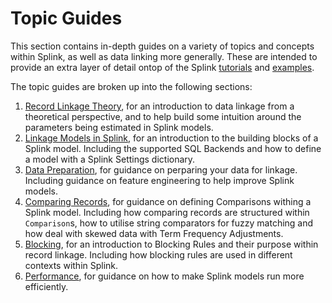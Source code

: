 # Topic Guides

This section contains in-depth guides on a variety of topics and concepts within Splink, as well as data linking more generally. These are intended to provide an extra layer of detail ontop of the Splink [tutorials](../demos/00_Tutorial_Introduction.ipynb) and [examples](../examples_index.md).

The topic guides are broken up into the following sections:

1. [Record Linkage Theory](record_linkage.md), for an introduction to data linkage from a theoretical perspective, and to help build some intuition around the parameters being estimated in Splink models.  
2. [Linkage Models in Splink](backends.md), for an introduction to the building blocks of a Splink model. Including the supported SQL Backends and how to define a model with a Splink Settings dictionary.
3. [Data Preparation](./feature_engineering.md), for guidance on perparing your data for linkage. Including guidance on feature engineering to help improve Splink models. 
4. [Comparing Records](./customising_comparisons.ipynb), for guidance on defining Comparisons withing a Splink model. Including how comparing records are structured within `Comparison`s, how to utilise string comparators for fuzzy matching and how deal with skewed data with Term Frequency Adjustments.
5. [Blocking](./blocking_rules.md), for an introduction to Blocking Rules and their purpose within record linkage. Including how blocking rules are used in different contexts within Splink.
6. [Performance](./optimising_spark.md), for guidance on how to make Splink models run more efficiently.